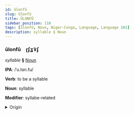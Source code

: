 ```yaml
---
id: ûlonfû
slug: ûlonfû
title: ÛLONFÛ
sidebar_position: 110
tags: [ûlonfû, Noun, Niger-Congo, Language, Language 101]
description: syllable § Noun
---
```


### ûlonfû&emsp;<span kind="abugida">ɽʄʓ̃ɤʄ</span>

*syllable* **§** [Noun](../../tags/Noun)

**IPA**: /ˈu.lɑn.fu/

**Verb**: to be a syllable

**Noun**: syllable

**Modifier**: syllabe-related

<details>
    <summary>Origin</summary>
    Zulu ûhlâmvu /ûːɬâːmvu/<br/>
    <em>Niger-Congo Language Family</em>
</details>